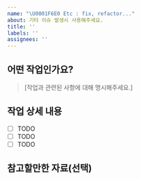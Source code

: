 ```yaml
---
name: "\U0001F6E0️ Etc : fix, refactor..."
about: 기타 이슈 발생시 사용해주세요.
title: ''
labels: ''
assignees: ''
---
```


## 어떤 작업인가요?

> [작업과 관련된 사항에 대해 명시해주세요.]

## 작업 상세 내용

- [ ] TODO
- [ ] TODO
- [ ] TODO

## 참고할만한 자료(선택)

